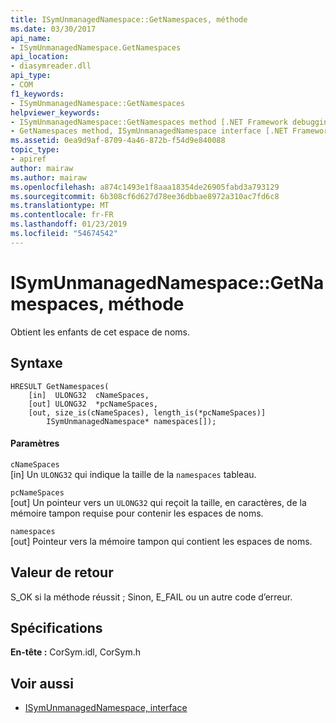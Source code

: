 ```yaml
---
title: ISymUnmanagedNamespace::GetNamespaces, méthode
ms.date: 03/30/2017
api_name:
- ISymUnmanagedNamespace.GetNamespaces
api_location:
- diasymreader.dll
api_type:
- COM
f1_keywords:
- ISymUnmanagedNamespace::GetNamespaces
helpviewer_keywords:
- ISymUnmanagedNamespace::GetNamespaces method [.NET Framework debugging]
- GetNamespaces method, ISymUnmanagedNamespace interface [.NET Framework debugging]
ms.assetid: 0ea9d9af-8709-4a46-872b-f54d9e840088
topic_type:
- apiref
author: mairaw
ms.author: mairaw
ms.openlocfilehash: a874c1493e1f8aaa18354de26905fabd3a793129
ms.sourcegitcommit: 6b308cf6d627d78ee36dbbae8972a310ac7fd6c8
ms.translationtype: MT
ms.contentlocale: fr-FR
ms.lasthandoff: 01/23/2019
ms.locfileid: "54674542"
---
```

# <a name="isymunmanagednamespacegetnamespaces-method"></a>ISymUnmanagedNamespace::GetNamespaces, méthode
Obtient les enfants de cet espace de noms.  
  
## <a name="syntax"></a>Syntaxe  
  
```  
HRESULT GetNamespaces(  
    [in]  ULONG32  cNameSpaces,  
    [out] ULONG32  *pcNameSpaces,  
    [out, size_is(cNameSpaces), length_is(*pcNameSpaces)]  
        ISymUnmanagedNamespace* namespaces[]);  
```  
  
#### <a name="parameters"></a>Paramètres  
 `cNameSpaces`  
 [in] Un `ULONG32` qui indique la taille de la `namespaces` tableau.  
  
 `pcNameSpaces`  
 [out] Un pointeur vers un `ULONG32` qui reçoit la taille, en caractères, de la mémoire tampon requise pour contenir les espaces de noms.  
  
 `namespaces`  
 [out] Pointeur vers la mémoire tampon qui contient les espaces de noms.  
  
## <a name="return-value"></a>Valeur de retour  
 S_OK si la méthode réussit ; Sinon, E_FAIL ou un autre code d’erreur.  
  
## <a name="requirements"></a>Spécifications  
 **En-tête :** CorSym.idl, CorSym.h  
  
## <a name="see-also"></a>Voir aussi
- [ISymUnmanagedNamespace, interface](../../../../docs/framework/unmanaged-api/diagnostics/isymunmanagednamespace-interface.md)
